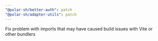 ```yaml
---
"@polar-sh/better-auth": patch
"@polar-sh/adapter-utils": patch
---
```


Fix problem with imports that may have caused build issues with Vite or other bundlers
